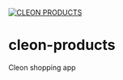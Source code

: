 [![CLEON PRODUCTS](https://circleci.com/gh/Cleon-Online/cleon-products.svg?style=svg)](https://app.circleci.com/pipelines/github/Cleon-Online/cleon-products)
# cleon-products
Cleon shopping app
